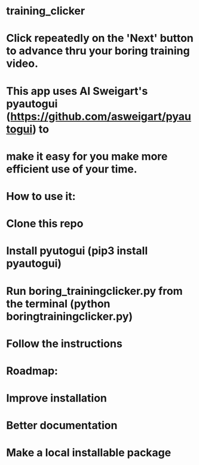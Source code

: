 # training_clicker

# Click repeatedly on the 'Next' button to advance thru your boring training video.

# This app uses Al Sweigart's pyautogui (https://github.com/asweigart/pyautogui) to
# make it easy for you make more efficient use of your time.


# How to use it:
# Clone this repo
# Install pyutogui (pip3 install pyautogui)
# Run boring_trainingclicker.py from the terminal (python boringtrainingclicker.py)
# Follow the instructions


# Roadmap:
# Improve installation
# Better documentation
# Make a local installable package
